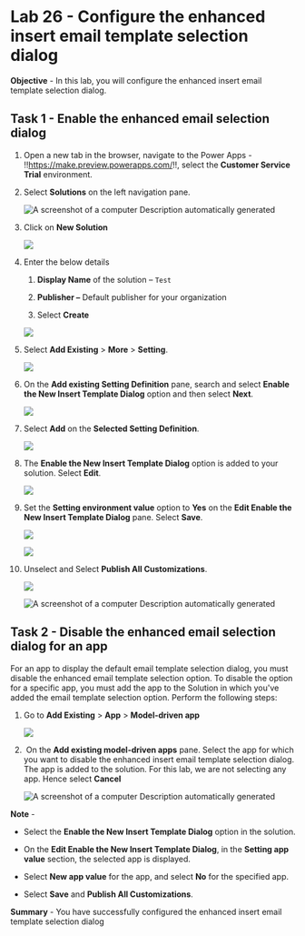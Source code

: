 # Lab 26 - Configure the enhanced insert email template selection dialog

**Objective** - In this lab, you will configure the enhanced insert email template selection dialog.

## Task 1 - Enable the enhanced email selection dialog

1. Open a new tab in the browser, navigate to the Power Apps - !!https://make.preview.powerapps.com/!!, select the **Customer Service Trial** environment.

2. Select **Solutions** on the left navigation pane.

    ![A screenshot of a computer Description automatically generated](./media/media23/image1.png)

3.  Click on **New Solution**

    ![](./media/media23/image2.png)

4.  Enter the below details

    1.  **Display Name** of the solution – `Test`

    2.  **Publisher –** Default publisher for your organization

    3.  Select **Create**

    ![](./media/media23/image14.jpg)

5.  Select **Add Existing** \> **More** \> **Setting**.

    ![](./media/media23/image4.png)

6.  On the **Add existing Setting Definition** pane, search and select
    **Enable the New Insert Template Dialog** option and then
    select **Next**.

    ![](./media/media23/image5.png)

7.  Select **Add** on the **Selected Setting Definition**.

    ![](./media/media23/image6.png)

8.  The **Enable the New Insert Template Dialog** option is added to
    your solution. Select **Edit**.

    ![](./media/media23/image7.png)

9.  Set the **Setting environment value** option to **Yes** on
    the **Edit Enable the New Insert Template Dialog** pane. Select **Save**.    

    ![](./media/media23/image8.png)

    ![](./media/media23/image9.png)

11. Unselect and Select **Publish All Customizations**.

    ![](./media/media23/image10.png)

    ![A screenshot of a computer Description automatically generated](./media/media23/image11.png)

## Task 2 - Disable the enhanced email selection dialog for an app

For an app to display the default email template selection dialog, you
must disable the enhanced email template selection option. To disable
the option for a specific app, you must add the app to the Solution in
which you've added the email template selection option. Perform the
following steps:

1.  Go to **Add Existing** \> **App** \> **Model-driven app**

    ![](./media/media23/image12.png)

2.   On the **Add existing model-driven apps** pane. Select the app for
    which you want to disable the enhanced insert email template
    selection dialog. The app is added to the solution. For this lab, we
    are not selecting any app. Hence select **Cancel**

    ![A screenshot of a computer Description automatically generated](./media/media23/image13.png)

**Note** -

- Select the **Enable the New Insert Template Dialog** option in the
  solution.

- On the **Edit Enable the New Insert Template Dialog**, in
  the **Setting app value** section, the selected app is displayed.

- Select **New app value** for the app, and select **No** for the
  specified app.

- Select **Save** and **Publish All Customizations**.

**Summary** - You have successfully configured the enhanced insert email template selection dialog
